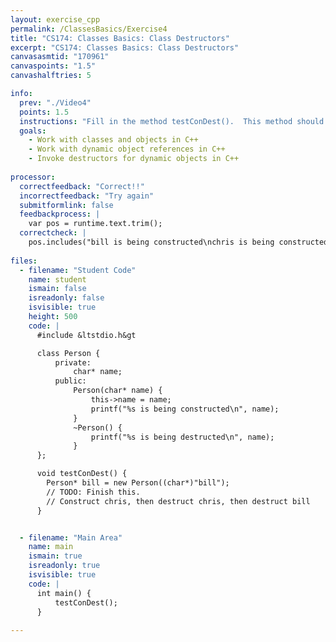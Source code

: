 ```yaml
---
layout: exercise_cpp
permalink: /ClassesBasics/Exercise4
title: "CS174: Classes Basics: Class Destructors"
excerpt: "CS174: Classes Basics: Class Destructors"
canvasasmtid: "170961"
canvaspoints: "1.5"
canvashalftries: 5

info:
  prev: "./Video4"
  points: 1.5
  instructions: "Fill in the method testConDest().  This method should first construct a person named \"bill\", then construct a person named \"chris\", then destruct chris, and then destruct bill."
  goals:
    - Work with classes and objects in C++
    - Work with dynamic object references in C++
    - Invoke destructors for dynamic objects in C++
    
processor:  
  correctfeedback: "Correct!!" 
  incorrectfeedback: "Try again"
  submitformlink: false
  feedbackprocess: | 
    var pos = runtime.text.trim();
  correctcheck: |
    pos.includes("bill is being constructed\nchris is being constructed\nchris is being destructed\nbill is being destructed")
 
files:
  - filename: "Student Code"
    name: student
    ismain: false
    isreadonly: false
    isvisible: true
    height: 500
    code: | 
      #include &ltstdio.h&gt

      class Person {
          private:
              char* name;
          public:
              Person(char* name) {
                  this->name = name;
                  printf("%s is being constructed\n", name);
              }
              ~Person() {
                  printf("%s is being destructed\n", name);
              }  
      };

      void testConDest() {
        Person* bill = new Person((char*)"bill");
        // TODO: Finish this.  
        // Construct chris, then destruct chris, then destruct bill
      }


  - filename: "Main Area"
    name: main
    ismain: true
    isreadonly: true
    isvisible: true
    code: | 
      int main() {
          testConDest();
      }
        
---
```

